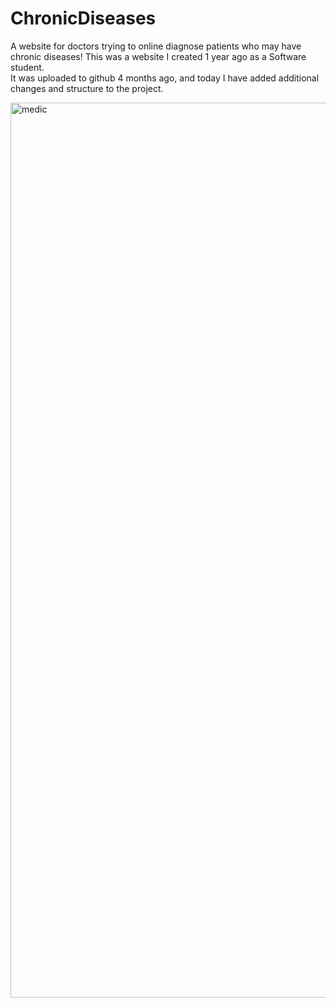 # ChronicDiseases
A website for doctors trying to online diagnose patients who may have chronic diseases!
This was a website I created 1 year ago as a Software student.<br>
It was uploaded to github 4 months ago, and today I have added additional changes and structure to the project.

<img width="1432" alt="medic" src="https://user-images.githubusercontent.com/92215742/163440365-a66c01c6-d355-4425-820b-43f8c6d15535.png">
